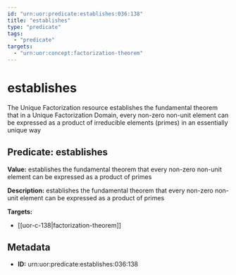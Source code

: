 ```yaml
---
id: "urn:uor:predicate:establishes:036:138"
title: "establishes"
type: "predicate"
tags:
  - "predicate"
targets:
  - "urn:uor:concept:factorization-theorem"
---
```


# establishes

The Unique Factorization resource establishes the fundamental theorem that in a Unique Factorization Domain, every non-zero non-unit element can be expressed as a product of irreducible elements (primes) in an essentially unique way

## Predicate: establishes

**Value:** establishes the fundamental theorem that every non-zero non-unit element can be expressed as a product of primes

**Description:** establishes the fundamental theorem that every non-zero non-unit element can be expressed as a product of primes

**Targets:**

- [[uor-c-138|factorization-theorem]]

## Metadata

- **ID:** urn:uor:predicate:establishes:036:138
